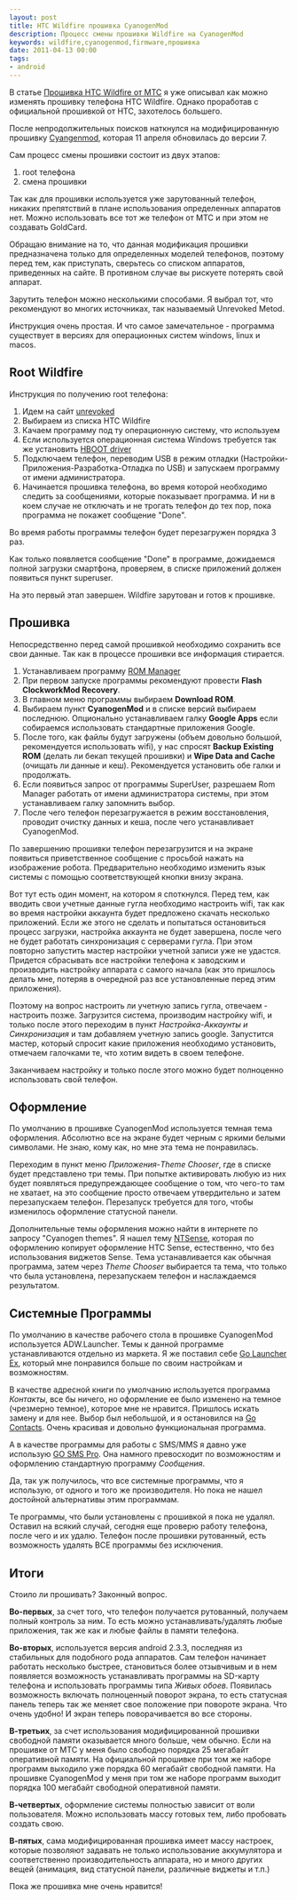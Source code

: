 ```yaml
---
layout: post
title: HTC Wildfire прошивка CyanogenMod
description: Процесс смены прошивки Wildfire на CyanogenMod
keywords: wildfire,cyanogenmod,firmware,прошивка
date: 2011-04-13 00:00
tags:
- android
---
```

В статье [Прошивка HTC Wildfire от МТС][1] я уже описывал как можно изменять прошивку телефона HTC Wildfire. Однако проработав с официальной прошивкой от HTC, захотелось большего.

После непродолжительных поисков наткнулся на модифицированную прошивку [Cyangenmod][2], которая 11 апреля обновилась до версии 7.

Сам процесс смены прошивки состоит из двух этапов:

1. root телефона
2. смена прошивки

Так как для прошивки используется уже зарутованный телефон, никаких препятствий в плане использования определенных аппаратов нет. Можно использовать все тот же телефон от МТС и при этом не создавать GoldCard.

Обращаю внимание на то, что данная модификация прошивки предназначена только для определенных моделей телефонов, поэтому перед тем, как приступать, сверьтесь со списком аппаратов, приведенных на сайте. В противном случае вы рискуете потерять свой аппарат.

Зарутить телефон можно несколькими способами. Я выбрал тот, что рекомендуют во многих источниках, так называемый Unrevoked Metod.

Инструкция очень простая. И что самое замечательное - программа существует в версиях для операционных систем windows, linux и macos. 

## Root Wildfire

Инструкция по получению root телефона:

1. Идем на сайт [unrevoked][3]
2. Выбираем из списка HTC Wildfire
3. Качаем программу под ту операционную систему, что используем
4. Если используется операционная система Windows требуется так же установить [HBOOT driver][4]
5. Подключаем телефон, переводим USB в режим отладки (Настройки-Приложения-Разработка-Отладка по USB) и запускаем программу от имени администратора.
6. Начинается прошивка телефона, во время которой необходимо следить за сообщениями, которые показывает программа. И ни в коем случае не отключать и не трогать телефон до тех пор, пока программа не покажет сообщение "Done". 

Во время работы программы телефон будет перезагружен порядка 3 раз. 

Как только появляется сообщение "Done" в программе, дожидаемся полной загрузки смартфона, проверяем, в списке приложений должен появиться пункт superuser. 

На это первый этап завершен. Wildfire зарутован и готов к прошивке.

## Прошивка

Непосредственно перед самой прошивкой необходимо сохранить все свои данные. Так как в процессе прошивки все информация стирается.

1. Устанавливаем программу [ROM Manager][5]
2. При первом запуске программы рекомендуют провести **Flash ClockworkMod Recovery**.
3. В главном меню программы выбираем **Download ROM**.
4. Выбираем пункт **CyanogenMod** и в списке версий выбираем последнюю.  Опционально устанавливаем галку **Google Apps** если собираемся использовать стандартные приложения Google.
5. После того, как файлы будут загружены (объем довольно большой, рекомендуется использовать wifi), у нас спросят **Backup Existing ROM** (делать ли бекап текущей прошивки) и **Wipe Data and Cache** (очищать ли данные и кеш). Рекомендуется установить обе галки и продолжать.
6. Если появиться запрос от программы SuperUser, разрешаем Rom Manager работать от имени администратора системы, при этом устанавливаем галку запомнить выбор.
7. После чего телефон перезагружается в режим восстановления, проводит очистку данных и кеша, после чего устанавливает CyanogenMod.

По завершению прошивки телефон перезагрузится и на экране появиться приветственное сообщение с просьбой нажать на изображение робота.  Предварительно необходимо изменить язык системы с помощью соответствующей кнопки внизу экрана.

Вот тут есть один момент, на котором я споткнулся. Перед тем, как вводить свои учетные данные гугла необходимо настроить wifi, так как во время настройки аккаунта будет предложено скачать несколько приложений.  Если же этого не сделать и попытаться остановиться процесс загрузки, настройка аккаунта не будет завершена, после чего не будет работать синхронизация с серверами гугла. При этом повторно запустить мастер настройки учетной записи уже не удастся. Придется сбрасывать все настройки телефона к заводским и производить настройку аппарата с самого начала (как это пришлось делать мне, потеряв в очередной раз все установленные перед этим приложения).

Поэтому на вопрос настроить ли учетную запись гугла, отвечаем - настроить позже. Загрузится система, производим настройку wifi, и только после этого переходим в пункт *Настройка*-*Аккаунты и Синхронизация* и там добавляем учетную запись google. Запустится мастер, который спросит какие приложения необходимо установить, отмечаем галочками те, что хотим видеть в своем телефоне.

Заканчиваем настройку и только после этого можно будет полноценно использовать свой телефон.

## Оформление

По умолчанию в прошивке CyanogenMod используется темная тема оформления. Абсолютно все на экране будет черным с яркими белыми символами. Не знаю, кому как, но мне эта тема не понравилась. 

Переходим в пункт меню *Приложения*-*Theme Chooser*, где в списке будет представлено три темы. При попытке активировать любую из них будет появляться предупреждающее сообщение о том, что чего-то там не хватает, на это сообщение просто отвечаем утвердительно и затем перезапускаем телефон. Перезапуск требуется для того, чтобы изменилось оформление статусной панели. 

Дополнительные темы оформления можно найти в интернете по запросу "Cyanogen themes". Я нашел тему [NTSense][6], которая по оформлению копирует оформление HTC Sense, естественно, что без использования виджетов Sense. Тема устанавливается как обычная программа, затем через *Theme Chooser* выбирается та тема, что только что была установлена, перезапускаем телефон и наслаждаемся результатом.

## Системные Программы

По умолчанию в качестве рабочего стола в прошивке CyanogenMod используется ADW.Launcher. Темы к данной программе устанавливаются отдельно из маркета. Я же поставил себе [Go Launcher Ex][7], который мне понравился больше по своим настройкам и возможностям. 

В качестве адресной книги по умолчанию используется программа *Контакты*, все бы ничего, но оформление ее было изменено на темное (чрезмерно темное), которое мне не нравится. Пришлось искать замену и для нее. Выбор был небольшой, и я остановился на [Go Contacts][8]. Очень красивая и довольно функциональная программа. 

А в качестве программы для работы с SMS/MMS я давно уже использую [GO SMS Pro][9]. Она намного превосходит по возможностям и оформлению стандартную программу *Сообщения*. 

Да, так уж получилось, что все системные программы, что я использую, от одного и того же производителя. Но пока не нашел достойной альтернативы этим программам. 

Те программы, что были установлены с прошивкой я пока не удалял. Оставил на всякий случай, сегодня еще проверю работу телефона, после чего и их удалю. Телефон после прошивки рутованный, есть возможность удалять ВСЕ программы без исключения.

## Итоги

Стоило ли прошивать? Законный вопрос. 

**Во-первых**, за счет того, что телефон получается рутованный, получаем полный контроль за ним. То есть можно устанавливать/удалять любые приложения, так же как и любые файлы в памяти телефона. 

**Во-вторых**, используется версия android 2.3.3, последняя из стабильных для подобного рода аппаратов. Сам телефон начинает работать несколько быстрее, становиться более отзывчивым и в нем появляется возможность устанавливать программы на SD-карту телефона и использовать программы типа *Живых обоев*. Появилась возможность включать полноценный поворот экрана, то есть статусная панель теперь так же меняет свое положение при повороте экрана. Что очень удобно! И экран теперь поворачивается во все стороны.

**В-третьих**, за счет использования модифицированной прошивки свободной памяти оказывается много больше, чем обычно. Если на прошивке от МТС у меня было свободно порядка 25 мегабайт оперативной памяти. На официальной прошивке при том же наборе программ выходило уже порядка 60 мегабайт свободной памяти. На прошивке CyanogenMod у меня при том же наборе программ выходит порядка 100 мегабайт свободной оперативной памяти.

**В-четвертых**, оформление системы полностью зависит от воли пользователя. Можно использовать массу готовых тем, либо пробовать создать свою.

**В-пятых**, сама модифицированная прошивка имеет массу настроек, которые позволяют задавать не только использование аккумулятора и соответственно производительность аппарата, но и много других вещей (анимация, вид статусной панели, различные виджеты и т.п.)

Пока же прошивка мне очень нравится!

[1]: /2011/02/27/proshivka-htc-wildfire-ot-mts/ 
  "Прошивка HTC Wildfire от МТС"
[2]: http://www.cyanogenmod.com/ 
  "CyanogenMod"
[3]: http://unrevoked.com/ 
  "unrevoked"
[4]: http://unrevoked.com/rootwiki/doku.php/public/windows_hboot_driver_install
  "HBOOT driver"
[5]: http://www.appbrain.com/app/rom-manager/com.koushikdutta.rommanager 
  "ROM Manager"
[6]: http://forum.xda-developers.com/showthread.php?t=970459 
  "NTSense"
[7]: https://market.android.com/details?id=com.gau.go.launcherex 
  "Go Launcher Ex"
[8]: https://market.android.com/details?id=com.jbapps.contact 
  "Go Contacts"
[9]: https://market.android.com/details?id=com.jb.gosms 
  "GO SMS Pro"

